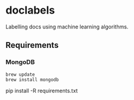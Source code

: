 # doclabels
Labelling docs using machine learning algorithms.

## Requirements  
### MongoDB  
    brew update  
    brew install mongodb

pip install -R requirements.txt

